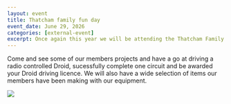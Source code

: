 ```yaml
---
layout: event
title: Thatcham family fun day
event_date: June 29, 2026
categories: [external-event]
excerpt: Once again this year we will be attending the Thatcham Family Fun Day on Henwick Worthy Sports Field.
---
```


Come and see some of our members projects and have a go at driving a radio controlled Droid, sucessfully complete one circuit and be awarded your Droid driving licence. We will also have a wide selection of items our members have been making with our equipment.

![](/nhsite/images/family-fun-23.png)


